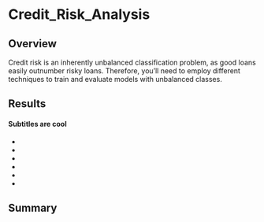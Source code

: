 # Credit_Risk_Analysis

## Overview
Credit risk is an inherently unbalanced classification problem, as good loans easily outnumber risky loans. Therefore, you’ll need to employ different techniques to train and evaluate models with unbalanced classes.
  
## Results

#### Subtitles are cool
  -
  -
  -
  -
  -
  -
  
  
## Summary
